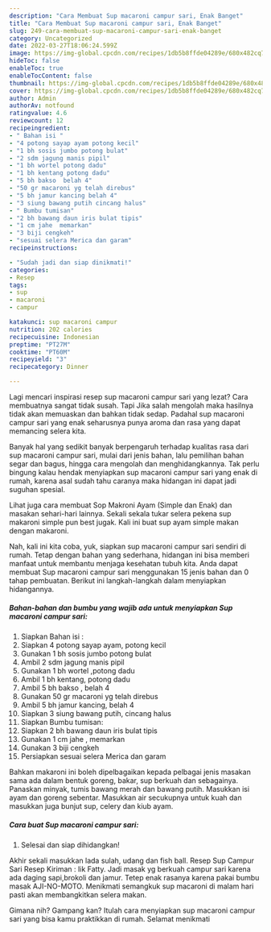 ```yaml
---
description: "Cara Membuat Sup macaroni campur sari, Enak Banget"
title: "Cara Membuat Sup macaroni campur sari, Enak Banget"
slug: 249-cara-membuat-sup-macaroni-campur-sari-enak-banget
category: Uncategorized
date: 2022-03-27T18:06:24.599Z
image: https://img-global.cpcdn.com/recipes/1db5b8ffde04289e/680x482cq70/sup-macaroni-campur-sari-foto-resep-utama.jpg
hideToc: false
enableToc: true
enableTocContent: false
thumbnail: https://img-global.cpcdn.com/recipes/1db5b8ffde04289e/680x482cq70/sup-macaroni-campur-sari-foto-resep-utama.jpg
cover: https://img-global.cpcdn.com/recipes/1db5b8ffde04289e/680x482cq70/sup-macaroni-campur-sari-foto-resep-utama.jpg
author: Admin
authorAv: notfound
ratingvalue: 4.6
reviewcount: 12
recipeingredient:
- " Bahan isi "
- "4 potong sayap ayam potong kecil"
- "1 bh sosis jumbo potong bulat"
- "2 sdm jagung manis pipil"
- "1 bh wortel potong dadu"
- "1 bh kentang potong dadu"
- "5 bh bakso  belah 4"
- "50 gr macaroni yg telah direbus"
- "5 bh jamur kancing belah 4"
- "3 siung bawang putih cincang halus"
- " Bumbu tumisan"
- "2 bh bawang daun iris bulat tipis"
- "1 cm jahe  memarkan"
- "3 biji cengkeh"
- "sesuai selera Merica dan garam"
recipeinstructions:

- "Sudah jadi dan siap dinikmati!"
categories:
- Resep
tags:
- sup
- macaroni
- campur

katakunci: sup macaroni campur 
nutrition: 202 calories
recipecuisine: Indonesian
preptime: "PT27M"
cooktime: "PT60M"
recipeyield: "3"
recipecategory: Dinner

---
```



Lagi mencari inspirasi resep sup macaroni campur sari yang lezat? Cara membuatnya sangat tidak susah. Tapi Jika salah mengolah maka hasilnya tidak akan memuaskan dan bahkan tidak sedap. Padahal sup macaroni campur sari yang enak seharusnya punya aroma dan rasa yang dapat memancing selera kita.


Banyak hal yang sedikit banyak berpengaruh terhadap kualitas rasa dari sup macaroni campur sari, mulai dari jenis bahan, lalu pemilihan bahan segar dan bagus, hingga cara mengolah dan menghidangkannya. Tak perlu bingung kalau hendak menyiapkan sup macaroni campur sari yang enak di rumah, karena asal sudah tahu caranya maka hidangan ini dapat jadi suguhan spesial.

Lihat juga cara membuat Sop Makroni Ayam (Simple dan Enak) dan masakan sehari-hari lainnya. Sekali sekala tukar selera pekena sup makaroni simple pun best jugak. Kali ini buat sup ayam simple makan dengan makaroni.


Nah, kali ini kita coba, yuk, siapkan sup macaroni campur sari sendiri di rumah. Tetap dengan bahan yang sederhana, hidangan ini bisa memberi manfaat untuk membantu menjaga kesehatan tubuh kita. Anda dapat membuat Sup macaroni campur sari menggunakan 15 jenis bahan dan 0 tahap pembuatan. Berikut ini langkah-langkah dalam menyiapkan hidangannya.

<!--inarticleads1-->

##### Bahan-bahan dan bumbu yang wajib ada untuk menyiapkan Sup macaroni campur sari:

1. Siapkan  Bahan isi :
1. Siapkan 4 potong sayap ayam, potong kecil
1. Gunakan 1 bh sosis jumbo potong bulat
1. Ambil 2 sdm jagung manis pipil
1. Gunakan 1 bh wortel ,potong dadu
1. Ambil 1 bh kentang, potong dadu
1. Ambil 5 bh bakso , belah 4
1. Gunakan 50 gr macaroni yg telah direbus
1. Ambil 5 bh jamur kancing, belah 4
1. Siapkan 3 siung bawang putih, cincang halus
1. Siapkan  Bumbu tumisan:
1. Siapkan 2 bh bawang daun iris bulat tipis
1. Gunakan 1 cm jahe , memarkan
1. Gunakan 3 biji cengkeh
1. Persiapkan sesuai selera Merica dan garam


Bahkan makaroni ini boleh dipelbagaikan kepada pelbagai jenis masakan sama ada dalam bentuk goreng, bakar, sup berkuah dan sebagainya. Panaskan minyak, tumis bawang merah dan bawang putih. Masukkan isi ayam dan goreng sebentar. Masukkan air secukupnya untuk kuah dan masukkan juga bunjut sup, celery dan kiub ayam. 

<!--inarticleads2-->

##### Cara buat Sup macaroni campur sari:


1. Selesai dan siap dihidangkan!

Akhir sekali masukkan lada sulah, udang dan fish ball. Resep Sup Campur Sari Resep Kiriman : Iik Fatty. Jadi masak yg berkuah campur sari karena ada daging sapi,brokoli dan jamur. Tetep enak rasanya karena pakai bumbu masak AJI-NO-MOTO. Menikmati semangkuk sup macaroni di malam hari pasti akan membangkitkan selera makan. 

Gimana nih? Gampang kan? Itulah cara menyiapkan sup macaroni campur sari yang bisa kamu praktikkan di rumah. Selamat menikmati
